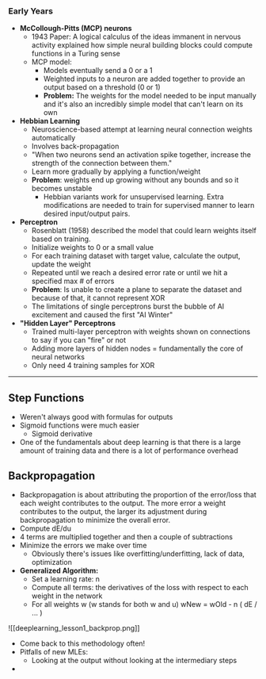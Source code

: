 ### Early Years

* **McCollough-Pitts (MCP) neurons**
	* 1943 Paper: A logical calculus of the ideas immanent in nervous activity explained how simple neural building blocks could compute functions in a Turing sense
	* MCP model:
		* Models eventually send a 0 or a 1
		* Weighted inputs to a neuron are added together to provide an output based on a threshold (0 or 1)
		* **Problem:** The weights for the model needed to be input manually and it's also an incredibly simple model that can't learn on its own
* **Hebbian Learning**
	* Neuroscience-based attempt at learning neural connection weights automatically
	* Involves back-propagation
	* "When two neurons send an activation spike together, increase the strength of the connection between them."
	* Learn more gradually by applying a function/weight
	* **Problem**: weights end up growing without any bounds and so it becomes unstable
		* Hebbian variants work for unsupervised learning. Extra modifications are needed to train for supervised manner to learn desired input/output pairs.
* **Perceptron**
	* Rosenblatt (1958) described the model that could learn weights itself based on training.
	* Initialize weights to 0 or a small value
	* For each training dataset with target value, calculate the output, update the weight
	* Repeated until we reach a desired error rate or until we hit a specified max # of errors
	* **Problem**: Is unable to create a plane to separate the dataset and because of that, it cannot represent XOR
	* The limitations of single perceptrons burst the bubble of AI excitement and caused the first "AI Winter"
* **"Hidden Layer" Perceptrons**
	* Trained multi-layer perceptron with weights shown on connections to say if you can "fire" or not
	* Adding more layers of hidden nodes = fundamentally the core of neural networks
	* Only need 4 training samples for XOR

-----
## Step Functions

* Weren't always good with formulas for outputs
* Sigmoid functions were much easier
	* Sigmoid derivative
* One of the fundamentals about deep learning is that there is a large amount of training data and there is a lot of performance overhead
## Backpropagation

* Backpropagation is  about attributing the proportion of the error/loss that each weight contributes to the output. The more error a weight contributes to the output, the larger its adjustment during backpropagation to minimize the overall error.
* Compute dE/du
* 4 terms are multiplied together and then a couple of subtractions
* Minimize the errors we make over time
	* Obviously there's issues like overfitting/underfitting, lack of data, optimization
* **Generalized Algorithm:**
	* Set a learning rate: n
	* Compute all terms: the derivatives of the loss with respect to each weight in the network
	* For all weights w (w stands for both w and u) wNew = wOld - n ( dE / ... )

![[deeplearning_lesson1_backprop.png]]

* Come back to this methodology often!
* Pitfalls of new MLEs:
	* Looking at the output without looking at the intermediary steps
* 
